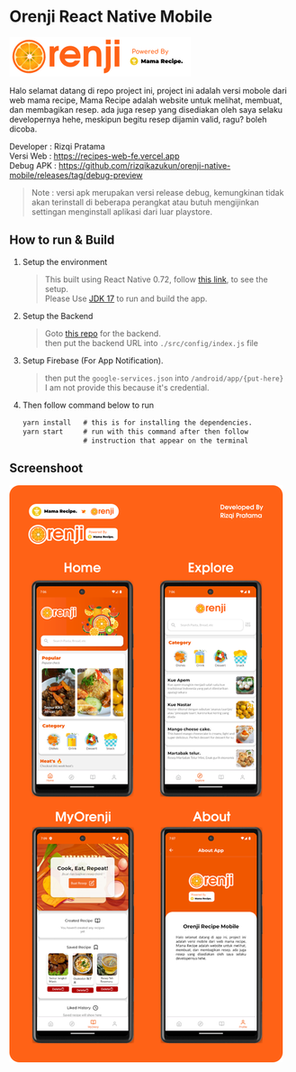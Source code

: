 # Orenji React Native Mobile

![logo](./docs/pictures/logo-w-slogan.png)  

Halo selamat datang di repo project ini, project ini adalah versi mobole dari web mama recipe, Mama Recipe adalah website untuk melihat, membuat, dan membagikan resep. ada juga resep yang disediakan oleh saya selaku developernya hehe, meskipun begitu resep dijamin valid, ragu? boleh dicoba.

Developer : Rizqi Pratama  
Versi Web : <https://recipes-web-fe.vercel.app>  
Debug APK : <https://github.com/rizqikazukun/orenji-native-mobile/releases/tag/debug-preview>

> Note : versi apk merupakan versi release debug, kemungkinan tidak akan terinstall di beberapa perangkat atau butuh mengijinkan settingan menginstall aplikasi dari luar playstore.

## How to run & Build

1. Setup the environment  
   > This built using React Native 0.72, follow [this link](https://reactnative.dev/docs/0.72/environment-setup?guide=native&platform=android), to see the setup.  
   > Please Use [JDK 17](https://www.oracle.com/java/technologies/downloads/#java17) to run and build the app.

2. Setup the Backend  
   > Goto [this repo](https://github.com/rizqikazukun/mama-recipe-web-be) for the backend.  
   > then put the backend URL into ``./src/config/index.js`` file

3. Setup Firebase (For App Notification).
   > then put the ``google-services.json`` into ``/android/app/{put-here}``  
   > I am not provide this because it's credential.

4. Then follow command below to run

   ```shell
   yarn install   # this is for installing the dependencies.
   yarn start     # run with this command after then follow 
                  # instruction that appear on the terminal
   ```

## Screenshoot

![overview](./docs/pictures/githubss.png)
